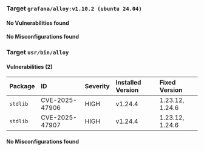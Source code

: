 
### Target `grafana/alloy:v1.10.2 (ubuntu 24.04)`
#### No Vulnerabilities found
#### No Misconfigurations found
### Target `usr/bin/alloy`
#### Vulnerabilities (2)

| Package | ID | Severity | Installed Version | Fixed Version |
| :--- | :--- | :--- | :--- | :--- |
| `stdlib` | CVE-2025-47906 | HIGH | v1.24.4 | 1.23.12, 1.24.6 |
| `stdlib` | CVE-2025-47907 | HIGH | v1.24.4 | 1.23.12, 1.24.6 |
#### No Misconfigurations found
